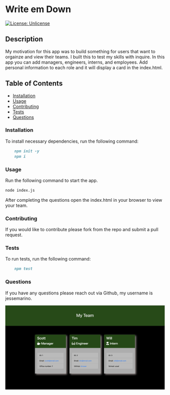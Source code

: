 # Write em Down

[![License: Unlicense](https://img.shields.io/badge/license-Unlicense-blue.svg)](http://unlicense.org/)

## Description

My motivation for this app was to build something for users that want to orgainze and view their teams. I built this to test my skills with inquire. In this app you can add managers, engineers, interns, and employees. Add personal information to each role and it will display a card in the index.html.

## Table of Contents

- [Installation](#installation)
- [Usage](#usage)
- [Contributing](#contributing)
- [Tests](#tests)
- [Questions](#questions)

### Installation

To install necessary dependencies, run the following command:

```md
    npm init -y
    npm i
```

### Usage

Run the following command to start the app.

```md
node index.js
```

After completing the questions open the index.html in your browser to view your team.

### Contributing

If you would like to contribute please fork from the repo and submit a pull request.

### Tests

To run tests, run the following command:

```md
    npm test
```

### Questions

If you have any questions please reach out via Github, my username is jessemarino.

![screenshot](./assets/images/myteam.png)
